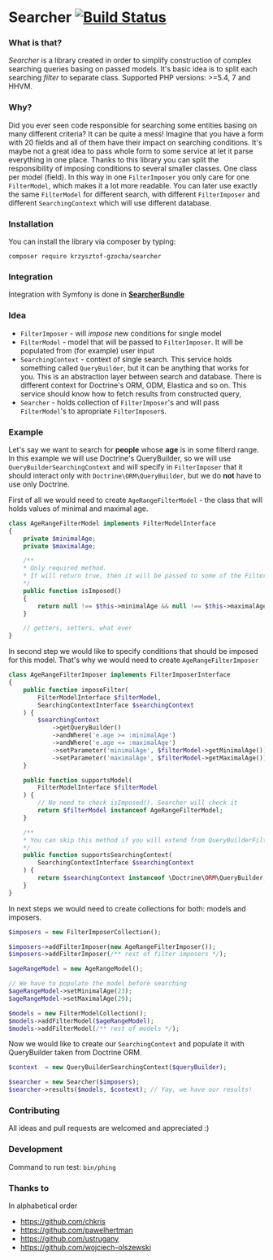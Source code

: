 # Searcher [![Build Status](https://travis-ci.org/krzysztof-gzocha/searcher.svg?branch=master)](https://travis-ci.org/krzysztof-gzocha/searcher)

### What is that?
*Searcher* is a library created in order to simplify construction of complex searching queries basing on passed models.
It's basic idea is to split each searching *filter* to separate class.
Supported PHP versions: >=5.4, 7 and HHVM.

### Why?
Did you ever seen code responsible for searching some entities basing on many different criteria? It can be quite a mess!
Imagine that you have a form with 20 fields and all of them have their impact on searching conditions.
It's maybe not a great idea to pass whole form to some service at let it parse everything in one place. 
Thanks to this library you can split the responsibility of imposing conditions to several smaller classes. One class per model (field). In this way in one `FilterImposer` you only care for one `FilterModel`, which makes it a lot more readable.
You can later use exactly the same `FilterModel` for different search, with different `FilterImposer` and different `SearchingContext` which will use different database.

### Installation
You can install the library via composer by typing:
```
composer require krzysztof-gzocha/searcher
```

### Integration
Integration with Symfony is done in **[SearcherBundle](https://github.com/krzysztof-gzocha/searcher-bundle)**

### Idea
 - `FilterImposer` - will *impose* new conditions for single model
 - `FilterModel` - model that will be passed to `FilterImposer`. It will be populated from (for example) user input
 - `SearchingContext` - context of single search. This service holds something called `QueryBuilder`, but it can be anything that works for you. This is an abstraction layer between search and database. There is different context for Doctrine's ORM, ODM, Elastica and so on. This service should know how to fetch results from constructed query,
 - `Searcher` - holds collection of `FilterImposer`'s and will pass `FilterModel`'s to apropriate `FilterImposer`s.

### Example
Let's say we want to search for **people** whose **age** is in some filterd range.
In this example we will use Doctrine's QueryBuilder, so we will use `QueryBuilderSearchingContext` and will specify in `FilterImposer` that it should interact only with `Doctrine\ORM\QueryBuilder`, but we do **not** have to use only Doctrine.

First of all we would need to create `AgeRangeFilterModel` - the class that will holds values of minimal and maximal age.
```php
class AgeRangeFilterModel implements FilterModelInterface
{
    private $minimalAge;
    private $maximalAge;

    /**
    * Only required method.
    * If will return true, then it will be passed to some of the FilterImposer(s)
    */
    public function isImposed()
    {
        return null !== $this->minimalAge && null !== $this->maximalAge;
    }

    // getters, setters, what ever
}
```
In second step we would like to specify conditions that should be imposed for this model.
That's why we would need to create `AgeRangeFilterImposer`
```php
class AgeRangeFilterImposer implements FilterImposerInterface
{
    public function imposeFilter(
        FilterModelInterface $filterModel,
        SearchingContextInterface $searchingContext
    ) {
        $searchingContext
            ->getQueryBuilder()
            ->andWhere('e.age >= :minimalAge')
            ->andWhere('e.age <= :maximalAge')
            ->setParameter('minimalAge', $filterModel->getMinimalAge())
            ->setParameter('maximalAge', $filterModel->getMaximalAge());
    }

    public function supportsModel(
        FilterModelInterface $filterModel
    ) {
        // No need to check isImposed(). Searcher will check it
        return $filterModel instanceof AgeRangeFilterModel;
    }

    /**
    * You can skip this method if you will extend from QueryBuilderFilterImposer.
    */
    public function supportsSearchingContext(
        SearchingContextInterface $searchingContext
    ) {
        return $searchingContext instanceof \Doctrine\ORM\QueryBuilder;
    }
}
```
In next steps we would need to create collections for both: models and imposers.
```php
$imposers = new FilterImposerCollection();

$imposers->addFilterImposer(new AgeRangeFilterImposer());
$imposers->addFilterImposer(/** rest of filter imposers */);
```
```php
$ageRangeModel = new AgeRangeModel();

// We have to populate the model before searching
$ageRangeModel->setMinimalAge(23);
$ageRangeModel->setMaximalAge(29);

$models = new FilterModelCollection();
$models->addFilterModel($ageRangeModel);
$models->addFilterModel(/** rest of models */);
```
Now we would like to create our `SearchingContext` and populate it with QueryBuilder taken from Doctrine ORM.
```php
$context  = new QueryBuilderSearchingContext($queryBuilder);

$searcher = new Searcher($imposers);
$searcher->results($models, $context); // Yay, we have our results!
```

### Contributing
All ideas and pull requests are welcomed and appreciated :)

### Development
Command to run test: `bin/phing`

### Thanks to
In alphabetical order
- https://github.com/chkris 
- https://github.com/pawelhertman 
- https://github.com/ustrugany 
- https://github.com/wojciech-olszewski
